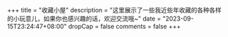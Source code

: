 +++
title = "收藏小屋"
description = "这里展示了一些我近些年收藏的各种各样的小玩意儿，如果你也感兴趣的话，欢迎交流哦~"
date = "2023-09-15T23:24:47+08:00"
dropCap = false
comments = false
+++